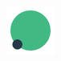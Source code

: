 <p align="center">
   
  
  <img src="https://github.com/vlbn/vlbn/blob/deploy/public/favicon.svg">

</p>
